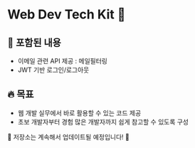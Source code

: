 # Web Dev Tech Kit 🚀

## 📂 포함된 내용
- 이메일 관련 API 제공 : 메일필터링
- JWT 기반 로그인/로그아웃

## 🔥 목표
- 웹 개발 실무에서 바로 활용할 수 있는 코드 제공
- 초보 개발자부터 경험 많은 개발자까지 쉽게 참고할 수 있도록 구성

📌 저장소는 계속해서 업데이트될 예정입니다! 🚀
